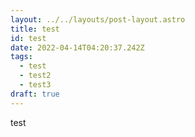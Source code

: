 ```yaml
---
layout: ../../layouts/post-layout.astro
title: test
id: test
date: 2022-04-14T04:20:37.242Z
tags:
  - test
  - test2
  - test3
draft: true
---
```

test